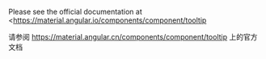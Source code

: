 Please see the official documentation at <https://material.angular.io/components/component/tooltip
>

请参阅 <https://material.angular.cn/components/component/tooltip> 上的官方文档
